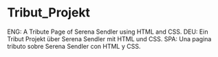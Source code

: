 # Tribut_Projekt
ENG: A Tribute Page of Serena Sendler using HTML and CSS.
DEU: Ein Tribut Projekt über Serena Sendler mit HTML und CSS.
SPA: Una pagina tributo sobre Serena Sendler con HTML y CSS.
